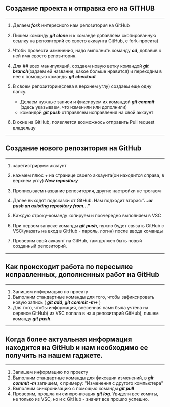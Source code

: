 
## Создание проекта и отправка его на GITHUB
---
1. Делаем ***fork***  интересного нам репозитория на GitHub

2. Пишем команду ***git clone*** и к команде добавляем скопированную ссылку на репозиторий со своего аккаунта GitHub, с fork-проекта)

3. Чтобы провести изменения, надо выполнить команду ***cd***, добавив к ней имя своего репозитория.

4. Для ## всех манипуляций, создаем новую ветку командой ***git branch***(задаем ей название, какое больше нравится) и переходим в нее с помощью команды ***git checkout***

5. В своем репозитории(слева в верхнем углу) создаем еще одну папку.
    *   Делаем нужные записи и фиксируем их командой ***git commit*** (здесь указываем, что изменили или дополнили)
    *  командой ***git push*** отправляем исправления на свой аккаунт

6. В окне на GitHub, появляется возможнось отправить Pull request владельцу
---

## Создание нового репозитория на GitHub
---
1. зарегистрируем аккаунт

2. нажмем плюс + на странице своего аккаунта(он находится справа, в верхнем углу) ***New repository***

3. Прописываем название репозитория, другие настройки не трогаем

4. Далее выходят подсказки от GitHub.
Нам подходит вторая:***"...or push an axisting repository from..."***

5. Каждую строку-команду копируем и поочередно выполняем в VSC
6. При первом запуске команды ***git push***, нужно будет связать GitHub с VSC(указать на вход в GitHub - пароль, логин) после ввода команды
 7. Проверим свой аккаунт на GitHub, там должен быть новый созданный репозиторий.

 ----

## Как происходит работа по пересылке исправленных, дополненных работ на GitHub
---
1. Запишем информацию по проекту
2. Выполним стандартные команды для того, чтобы зафиксировать новую запись ( ***git add***,  ***git commit -m+*** )
3. Для того, чтобы информация, внесенная нами была учтена на сервисе GitHub( из VSC попала в наш репозитарий GitHub), пишем команду ***git push***.
---
## Когда более актуальная информация находится на GitHub и нам необходимо ее получить на нашем гаджете.
---

1. Запишем информацию по проекту
2. Выполним стандартные команды для фиксации изменений, в ***git commit -m*** запишем, к примеру: "Изменения с другого компьютера"
3. Выполним синхронизацию с помощью команды  ***git pull***
4. Проверим, прошла ли синхронизация ***git log***.
 Увидели все комиты, не только из VSC, но и с GitHub - значит все прошло успешно.







